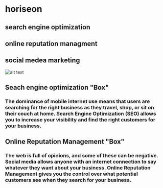 # horiseon

## search engine optimization

## online reputation managment

## social medea marketing

![alt text](./assets/images/screenshot.png)

## **Seach engine optimization "Box"**
### The dominance of mobile internet use means that users are searching for the right business as they travel, shop, or sit on their couch at home. Search Engine Optimization (SEO) allows you to increase your visibility and find the right customers for your business.

## Online Reputation Management "Box"
### The web is full of opinions, and some of these can be negative. Social media allows anyone with an internet connection to say whatever they want about your business. Online Reputation Management gives you the control over what potential customers see when they search for your business.
